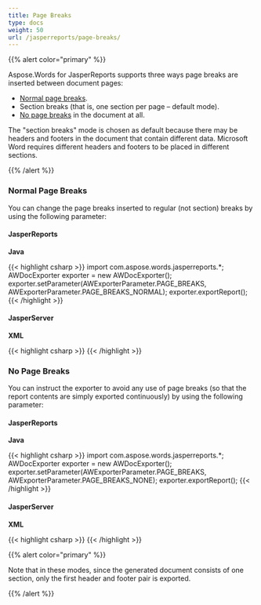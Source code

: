```yaml
---
title: Page Breaks
type: docs
weight: 50
url: /jasperreports/page-breaks/
---
```


{{% alert color="primary" %}} 

Aspose.Words for JasperReports supports three ways page breaks are inserted between document pages:

- [Normal page breaks](/words/jasperreports/page-breaks/).
- Section breaks (that is, one section per page – default mode).
- [No page breaks](/words/jasperreports/page-breaks/) in the document at all.

The "section breaks" mode is chosen as default because there may be headers and footers in the document that contain different data. Microsoft Word requires different headers and footers to be placed in different sections. 

{{% /alert %}} 

### **Normal Page Breaks**

You can change the page breaks inserted to regular (not section) breaks by using the following parameter: 

#### **JasperReports**

**Java**

{{< highlight csharp >}}
   import com.aspose.words.jasperreports.*;
   AWDocExporter exporter = new AWDocExporter();
   exporter.setParameter(AWExporterParameter.PAGE_BREAKS, AWExporterParameter.PAGE_BREAKS_NORMAL);
   exporter.exportReport();
{{< /highlight >}}

#### **JasperServer**

**XML**

{{< highlight csharp >}}
<bean id="aw_exportParameters" class="com.aspose.words.jasperreports.AWExportParametersBean">
    <property name="pageBreaks" value="0"/>
</bean>
{{< /highlight >}}

### **No Page Breaks**

You can instruct the exporter to avoid any use of page breaks (so that the report contents are simply exported continuously) by using the following parameter:

#### **JasperReports**

**Java**

{{< highlight csharp >}}
   import com.aspose.words.jasperreports.*;
   AWDocExporter exporter = new AWDocExporter();
   exporter.setParameter(AWExporterParameter.PAGE_BREAKS, AWExporterParameter.PAGE_BREAKS_NONE);
   exporter.exportReport();
{{< /highlight >}}

#### **JasperServer**

**XML**

{{< highlight csharp >}}
<bean id="aw_exportParameters" class="com.aspose.words.jasperreports.AWExportParametersBean">
    <property name="pageBreaks" value="2"/>
</bean>
{{< /highlight >}}

{{% alert color="primary" %}} 

Note that in these modes, since the generated document consists of one section, only the first header and footer pair is exported. 

{{% /alert %}}
